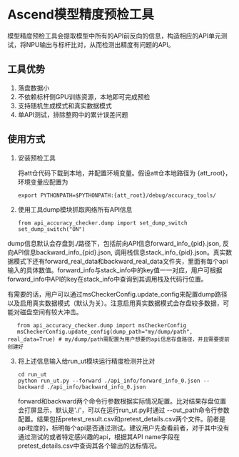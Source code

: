 # Ascend模型精度预检工具
模型精度预检工具会提取模型中所有的API前反向的信息，构造相应的API单元测试，将NPU输出与标杆比对，从而检测出精度有问题的API。

## 工具优势
1. 落盘数据小
2. 不依赖标杆侧GPU训练资源，本地即可完成预检
3. 支持随机生成模式和真实数据模式
4. 单API测试，排除整网中的累计误差问题

## 使用方式

1. 安装预检工具

   将att仓代码下载到本地，并配置环境变量。假设att仓本地路径为 {att_root}，环境变量应配置为

   ```
   export PYTHONPATH=$PYTHONPATH:{att_root}/debug/accuracy_tools/
   ```

2. 使用工具dump模块抓取网络所有API信息

   ```
   from api_accuracy_checker.dump import set_dump_switch
   set_dump_switch("ON")
   ```

​	dump信息默认会存盘到./路径下，包括前向API信息forward_info_{pid}.json, 反向API信息backward_info_{pid}.json, 调用栈信息stack_info_{pid}.json。真实数据模式下还有forward_real_data和backward_real_data文件夹，里面有每个api输入的具体数值。forward_info与stack_info中的key值一一对应，用户可根据forward_info中API的key在stack_info中查询到其调用栈及代码行位置。

   有需要的话，用户可以通过msCheckerConfig.update_config来配置dump路径以及启用真实数据模式（默认为关）。注意启用真实数据模式会存盘较多数据，可能对磁盘空间有较大冲击。
   ```
      from api_accuracy_checker.dump import msCheckerConfig
      msCheckerConfig.update_config(dump_path="my/dump/path", real_data=True) # my/dump/path需配置为用户想要的api信息存盘路径，并且需要提前创建好
   ```

3. 将上述信息输入给run_ut模块运行精度检测并比对

   ```
   cd run_ut
   python run_ut.py --forward ./api_info/forward_info_0.json --backward ./api_info/backward_info_0.json
   ```

   forward和backward两个命令行参数根据实际情况配置。比对结果存盘位置会打屏显示，默认是'./'，可以在运行run_ut.py时通过 --out_path命令行参数配置。结果包括pretest_result.csv和pretest_details.csv两个文件。前者是api粒度的，标明每个api是否通过测试。建议用户先查看前者，对于其中没有通过测试的或者特定感兴趣的api，根据其API name字段在pretest_details.csv中查询其各个输出的达标情况。


